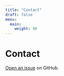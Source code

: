 ```yaml
---
title: "Contact"
draft: false
menu:
  main:
    weight: 90
---
```


# Contact

[Open an issue](https://github.com/jakeb103/hugo-mock-landing-page-autodeployed/issues/new) on GitHub.
